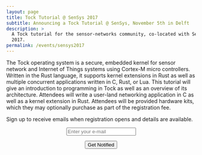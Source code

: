 ```yaml
---
layout: page
title: Tock Tutorial @ SenSys 2017
subtitle: Announcing a Tock Tutorial @ SenSys, November 5th in Delft
description: >
  A Tock tutorial for the sensor-networks community, co-located with SenSys
  2017.
permalink: /events/sensys2017
---
```


The Tock operating system is a secure, embedded kernel for sensor network and
Internet of Things systems using Cortex-M micro controllers. Written in the
Rust language, it supports kernel extensions in Rust as well as multiple
concurrent applications written in C, Rust, or Lua. This tutorial will give an
introduction to programming in Tock as well as an overview of its architecture.
Attendees will write a user-land networking application in C as well as a
kernel extension in Rust. Attendees will be provided hardware kits, which they
may optionally purchase as part of the registration fee.

Sign up to receive emails when registration opens and details are available.

<div id="mc_embed_signup" markdown="0" style="text-align: center;">
<form action="//tockos.us14.list-manage.com/subscribe/post?u=3ab7c13c2409f58a1553f170a&amp;id=685cf61bd6" method="post" id="mc-embedded-subscribe-form" name="mc-embedded-subscribe-form" class="validate" target="_blank" novalidate>
<p>
  <input type="email" value="" placeholder="Enter your e-mail" name="EMAIL" class="required email" id="mce-EMAIL"/>
</p>
<div id="mce-responses" class="clear">
        <div class="response" id="mce-error-response" style="display:none"></div>
        <div class="response" id="mce-success-response" style="display:none"></div>
</div>    <!-- real people should not fill this in and expect good things - do not remove this or risk form bot signups-->
<div style="position: absolute; left: -5000px;" aria-hidden="true"><input type="text" name="b_3ab7c13c2409f58a1553f170a_685cf61bd6" tabindex="-1" value=""></div>
<p><input type="submit" value="Get Notified" name="subscribe" id="mc-embedded-subscribe" class="button"></p>
</form>
</div>

